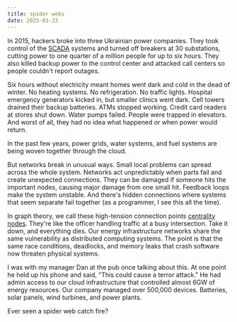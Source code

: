 ```yaml
---
title: spider webs
date: 2025-01-23
---
```


In 2015, hackers broke into three Ukrainian power companies. They took control of the [SCADA](https://en.wikipedia.org/wiki/SCADA) systems and turned off breakers at 30 substations, cutting power to one quarter of a million people for up to six hours. They also killed backup power to the control center and attacked call centers so people couldn't report outages.

Six hours without electricity meant homes went dark and cold in the dead of winter. No heating systems. No refrigeration. No traffic lights. Hospital emergency generators kicked in, but smaller clinics went dark. Cell towers drained their backup batteries. ATMs stopped working. Credit card readers at stores shut down. Water pumps failed. People were trapped in elevators. And worst of all, they had no idea what happened or when power would return.

In the past few years, power grids, water systems, and fuel systems are being woven together through the cloud.

But networks break in unusual ways. Small local problems can spread across the whole system. Networks act unpredictably when parts fail and create unexpected connections. They can be damaged if someone hits the important nodes, causing major damage from one small hit. Feedback loops make the system unstable. And there's hidden connections where systems that seem separate fail together (as a programmer, I see this all the time).

In graph theory, we call these high-tension connection points [centrality nodes](https://en.wikipedia.org/wiki/Centrality). They're like the officer handling traffic at a busy intersection. Take it down, and everything dies. Our energy infrastructure networks share the same vulnerability as distributed computing systems. The point is that the same race conditions, deadlocks, and memory leaks that crash software now threaten physical systems. 

I was with my manager Dan at the pub once talking about this. At one point he held up his phone and said, "This could cause a terror attack." He had admin access to our cloud infrastructure that controlled almost 6GW of energy resources. Our company managed over 500,000 devices. Batteries, solar panels, wind turbines, and power plants. 

Ever seen a spider web catch fire?
